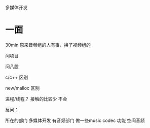 多媒体开发
# 一面

30min
原来音频组的人有事，换了视频组的

问项目

问八股

c/c++ 区别

new/malloc 区别

进程/线程？ 接触的比较少 不会

反问：

所在的部门 多媒体开发 有音频部门 做一些music codec 功能 空间音频

